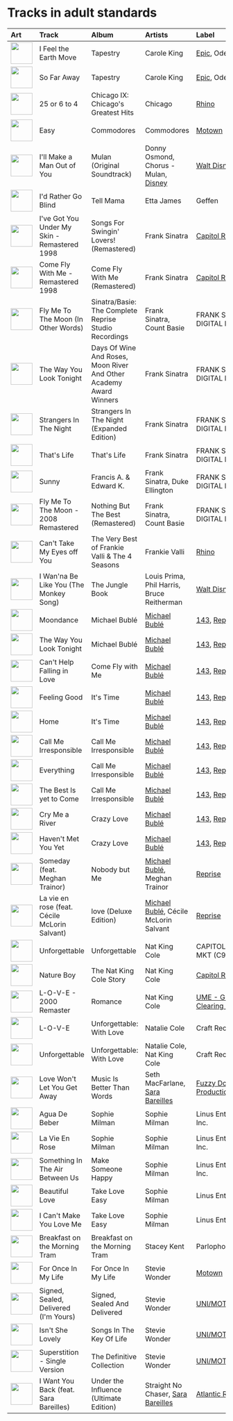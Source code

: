 # Tracks in adult standards

| Art                                                                                              | Track                                         | Album                                                              | Artists                                                              | Label                                                                   | 💚   | 🔗                                                          |
|:-------------------------------------------------------------------------------------------------|:----------------------------------------------|:-------------------------------------------------------------------|:---------------------------------------------------------------------|:------------------------------------------------------------------------|:----|:-----------------------------------------------------------|
| <img src="https://i.scdn.co/image/ab67616d0000b27323350feac07f56d8b96f33d5" alt="" width="50" /> | I Feel the Earth Move                         | Tapestry                                                           | Carole King                                                          | [Epic](../labels/epic.md), Ode, [Legacy](../labels/legacy.md)           |     | [🔗](https://open.spotify.com/track/1BWsOxeMx83OrKGCV4gxly) |
| <img src="https://i.scdn.co/image/ab67616d0000b27323350feac07f56d8b96f33d5" alt="" width="50" /> | So Far Away                                   | Tapestry                                                           | Carole King                                                          | [Epic](../labels/epic.md), Ode, [Legacy](../labels/legacy.md)           |     | [🔗](https://open.spotify.com/track/4HHge4zAyIw3pkrtFzmwCl) |
| <img src="https://i.scdn.co/image/ab67616d0000b2730ac413b28547dbc45412a3ce" alt="" width="50" /> | 25 or 6 to 4                                  | Chicago IX: Chicago's Greatest Hits                                | Chicago                                                              | [Rhino](../labels/rhino.md)                                             | 💚   | [🔗](https://open.spotify.com/track/65eRcjlStTnk8opG5eIQ8Z) |
| <img src="https://i.scdn.co/image/ab67616d0000b27340eea368f4fb5f5ee6dcd9a8" alt="" width="50" /> | Easy                                          | Commodores                                                         | Commodores                                                           | [Motown](../labels/motown.md)                                           | 💚   | [🔗](https://open.spotify.com/track/1JQ6Xm1JrvHfvAqhl5pwaA) |
| <img src="https://i.scdn.co/image/ab67616d0000b27388781d268ea3b5a35518eecc" alt="" width="50" /> | I'll Make a Man Out of You                    | Mulan (Original Soundtrack)                                        | Donny Osmond, Chorus - Mulan, [Disney](../artists/disney.md)         | [Walt Disney Records](../labels/walt_disney_records.md)                 |     | [🔗](https://open.spotify.com/track/28UMEtwyUUy5u0UWOVHwiI) |
| <img src="https://i.scdn.co/image/ab67616d0000b2737649604d1b27be1c78c466e9" alt="" width="50" /> | I'd Rather Go Blind                           | Tell Mama                                                          | Etta James                                                           | Geffen                                                                  | 💚   | [🔗](https://open.spotify.com/track/1kPBT8S2wJFNAyBMnGVZgL) |
| <img src="https://i.scdn.co/image/ab67616d0000b273b9ea1c69fe9efbdc2df85a95" alt="" width="50" /> | I've Got You Under My Skin - Remastered 1998  | Songs For Swingin' Lovers! (Remastered)                            | Frank Sinatra                                                        | [Capitol Records](../labels/capitol_records.md)                         |     | [🔗](https://open.spotify.com/track/3aEJMh1cXKEjgh52claxQp) |
| <img src="https://i.scdn.co/image/ab67616d0000b273068a5559744d17bd5e871740" alt="" width="50" /> | Come Fly With Me - Remastered 1998            | Come Fly With Me (Remastered)                                      | Frank Sinatra                                                        | [Capitol Records](../labels/capitol_records.md)                         |     | [🔗](https://open.spotify.com/track/4hHbeIIKO5Y5uLyIEbY9Gn) |
| <img src="https://i.scdn.co/image/ab67616d0000b273cb81eb3c1238c60f2bbfd3b5" alt="" width="50" /> | Fly Me To The Moon (In Other Words)           | Sinatra/Basie: The Complete Reprise Studio Recordings              | Frank Sinatra, Count Basie                                           | FRANK SINATRA DIGITAL REPRISE                                           | 💚   | [🔗](https://open.spotify.com/track/5b7OgznPJJr1vHNYGyvxau) |
| <img src="https://i.scdn.co/image/ab67616d0000b273ff0dae802acb38075786b58c" alt="" width="50" /> | The Way You Look Tonight                      | Days Of Wine And Roses, Moon River And Other Academy Award Winners | Frank Sinatra                                                        | FRANK SINATRA DIGITAL REPRISE                                           | 💚   | [🔗](https://open.spotify.com/track/0elmUoU7eMPwZX1Mw1MnQo) |
| <img src="https://i.scdn.co/image/ab67616d0000b27350bb7ca1fe7e98df87ce41d9" alt="" width="50" /> | Strangers In The Night                        | Strangers In The Night (Expanded Edition)                          | Frank Sinatra                                                        | FRANK SINATRA DIGITAL REPRISE                                           |     | [🔗](https://open.spotify.com/track/74VR3AkGPhbYXnxcOYa16x) |
| <img src="https://i.scdn.co/image/ab67616d0000b2735c21d73934bb9760a2f791a2" alt="" width="50" /> | That's Life                                   | That's Life                                                        | Frank Sinatra                                                        | FRANK SINATRA DIGITAL REPRISE                                           |     | [🔗](https://open.spotify.com/track/4FmCUATNIarCQh72JYdvnm) |
| <img src="https://i.scdn.co/image/ab67616d0000b2730c981ab72e00803faf1bbcae" alt="" width="50" /> | Sunny                                         | Francis A. & Edward K.                                             | Frank Sinatra, Duke Ellington                                        | FRANK SINATRA DIGITAL REPRISE                                           |     | [🔗](https://open.spotify.com/track/6F3nsVon7E81tvTr2TsUrN) |
| <img src="https://i.scdn.co/image/ab67616d0000b273b81d66d1416afa139d12767b" alt="" width="50" /> | Fly Me To The Moon - 2008 Remastered          | Nothing But The Best (Remastered)                                  | Frank Sinatra, Count Basie                                           | FRANK SINATRA DIGITAL REPRISE                                           |     | [🔗](https://open.spotify.com/track/7FXj7Qg3YorUxdrzvrcY25) |
| <img src="https://i.scdn.co/image/ab67616d0000b273b96c21e15c091eb98a6c88a4" alt="" width="50" /> | Can't Take My Eyes off You                    | The Very Best of Frankie Valli & The 4 Seasons                     | Frankie Valli                                                        | [Rhino](../labels/rhino.md)                                             | 💚   | [🔗](https://open.spotify.com/track/6ft9PAgNOjmZ2kFVP7LGqb) |
| <img src="https://i.scdn.co/image/ab67616d0000b273d897c1143b832479966b407d" alt="" width="50" /> | I Wan'na Be Like You (The Monkey Song)        | The Jungle Book                                                    | Louis Prima, Phil Harris, Bruce Reitherman                           | [Walt Disney Records](../labels/walt_disney_records.md)                 |     | [🔗](https://open.spotify.com/track/2EeVPGHq2I7fjeDfT6LEYX) |
| <img src="https://i.scdn.co/image/ab67616d0000b273b732a522a686bb304a5d3fdf" alt="" width="50" /> | Moondance                                     | Michael Bublé                                                      | [Michael Bublé](../artists/michael_bubl_.md)                         | [143](../labels/143.md), [Reprise](../labels/reprise.md)                | 💚   | [🔗](https://open.spotify.com/track/25Yzff59UGjz7wNWmjM39h) |
| <img src="https://i.scdn.co/image/ab67616d0000b273b732a522a686bb304a5d3fdf" alt="" width="50" /> | The Way You Look Tonight                      | Michael Bublé                                                      | [Michael Bublé](../artists/michael_bubl_.md)                         | [143](../labels/143.md), [Reprise](../labels/reprise.md)                |     | [🔗](https://open.spotify.com/track/4YGlRLe6TeBRiXFByBqldf) |
| <img src="https://i.scdn.co/image/ab67616d0000b27311ee8f400df1c708db8fa471" alt="" width="50" /> | Can't Help Falling in Love                    | Come Fly with Me                                                   | [Michael Bublé](../artists/michael_bubl_.md)                         | [143](../labels/143.md), [Reprise](../labels/reprise.md)                |     | [🔗](https://open.spotify.com/track/7igk58Vs9uM2B0aaTUwv6F) |
| <img src="https://i.scdn.co/image/ab67616d0000b273030f9cd9be82fcec657f545b" alt="" width="50" /> | Feeling Good                                  | It's Time                                                          | [Michael Bublé](../artists/michael_bubl_.md)                         | [143](../labels/143.md), [Reprise](../labels/reprise.md)                | 💚   | [🔗](https://open.spotify.com/track/72PwtNhRrZXNnYeRg5xQ46) |
| <img src="https://i.scdn.co/image/ab67616d0000b273030f9cd9be82fcec657f545b" alt="" width="50" /> | Home                                          | It's Time                                                          | [Michael Bublé](../artists/michael_bubl_.md)                         | [143](../labels/143.md), [Reprise](../labels/reprise.md)                | 💚   | [🔗](https://open.spotify.com/track/3ISaSNZCxIzTGwQuBq6Xrr) |
| <img src="https://i.scdn.co/image/ab67616d0000b2732ceedc8c879a1f6784fbeef5" alt="" width="50" /> | Call Me Irresponsible                         | Call Me Irresponsible                                              | [Michael Bublé](../artists/michael_bubl_.md)                         | [143](../labels/143.md), [Reprise](../labels/reprise.md)                |     | [🔗](https://open.spotify.com/track/25RxZw46RfYpVWMIrIeZDS) |
| <img src="https://i.scdn.co/image/ab67616d0000b2732ceedc8c879a1f6784fbeef5" alt="" width="50" /> | Everything                                    | Call Me Irresponsible                                              | [Michael Bublé](../artists/michael_bubl_.md)                         | [143](../labels/143.md), [Reprise](../labels/reprise.md)                | 💚   | [🔗](https://open.spotify.com/track/4T6HLdP6OcAtqC6tGnQelG) |
| <img src="https://i.scdn.co/image/ab67616d0000b2732ceedc8c879a1f6784fbeef5" alt="" width="50" /> | The Best Is yet to Come                       | Call Me Irresponsible                                              | [Michael Bublé](../artists/michael_bubl_.md)                         | [143](../labels/143.md), [Reprise](../labels/reprise.md)                |     | [🔗](https://open.spotify.com/track/56t3m0lqE6zU1EfgFOPqst) |
| <img src="https://i.scdn.co/image/ab67616d0000b273f0cc194252888c6658c706ab" alt="" width="50" /> | Cry Me a River                                | Crazy Love                                                         | [Michael Bublé](../artists/michael_bubl_.md)                         | [143](../labels/143.md), [Reprise](../labels/reprise.md)                |     | [🔗](https://open.spotify.com/track/5i04Jy87RLxoZszJqY3QAN) |
| <img src="https://i.scdn.co/image/ab67616d0000b273f0cc194252888c6658c706ab" alt="" width="50" /> | Haven't Met You Yet                           | Crazy Love                                                         | [Michael Bublé](../artists/michael_bubl_.md)                         | [143](../labels/143.md), [Reprise](../labels/reprise.md)                | 💚   | [🔗](https://open.spotify.com/track/4fIWvT19w9PR0VVBuPYpWA) |
| <img src="https://i.scdn.co/image/ab67616d0000b273b59886e766636d1ae10fe7b3" alt="" width="50" /> | Someday (feat. Meghan Trainor)                | Nobody but Me                                                      | [Michael Bublé](../artists/michael_bubl_.md), Meghan Trainor         | [Reprise](../labels/reprise.md)                                         |     | [🔗](https://open.spotify.com/track/0nsF6B4avArxVgAwgMg4ag) |
| <img src="https://i.scdn.co/image/ab67616d0000b2735f3f20826d44c30a017fd68e" alt="" width="50" /> | La vie en rose (feat. Cécile McLorin Salvant) | love (Deluxe Edition)                                              | [Michael Bublé](../artists/michael_bubl_.md), Cécile McLorin Salvant | [Reprise](../labels/reprise.md)                                         |     | [🔗](https://open.spotify.com/track/1QELw50Dl95LusF6uOkDqk) |
| <img src="https://i.scdn.co/image/ab67616d0000b273fdd261528e3590ac36bb85f0" alt="" width="50" /> | Unforgettable                                 | Unforgettable                                                      | Nat King Cole                                                        | CAPITOL CATALOG MKT (C92)                                               |     | [🔗](https://open.spotify.com/track/648TTtYB0bH0P8Hfy0FmkL) |
| <img src="https://i.scdn.co/image/ab67616d0000b273deac5adf07affb5fec422701" alt="" width="50" /> | Nature Boy                                    | The Nat King Cole Story                                            | Nat King Cole                                                        | [Capitol Records](../labels/capitol_records.md)                         | 💚   | [🔗](https://open.spotify.com/track/2WMyu5IYgxEuCd6xgFgJrl) |
| <img src="https://i.scdn.co/image/ab67616d0000b2733f03db3f454ff7b2c3b4fe62" alt="" width="50" /> | L-O-V-E - 2000 Remaster                       | Romance                                                            | Nat King Cole                                                        | [UME - Global Clearing House](../labels/ume___global_clearing_house.md) |     | [🔗](https://open.spotify.com/track/6OHPdG4tYiHRPUHwf68nRU) |
| <img src="https://i.scdn.co/image/ab67616d0000b273dfb2b41e8669c38536b7c3b6" alt="" width="50" /> | L-O-V-E                                       | Unforgettable: With Love                                           | Natalie Cole                                                         | Craft Recordings                                                        |     | [🔗](https://open.spotify.com/track/637xWjdmJY7CAQJsnsT7Fs) |
| <img src="https://i.scdn.co/image/ab67616d0000b273dfb2b41e8669c38536b7c3b6" alt="" width="50" /> | Unforgettable                                 | Unforgettable: With Love                                           | Natalie Cole, Nat King Cole                                          | Craft Recordings                                                        |     | [🔗](https://open.spotify.com/track/2MVQbDuhVs2muWFURtIdNb) |
| <img src="https://i.scdn.co/image/ab67616d0000b273913c7a28b9dbce0ec35a7045" alt="" width="50" /> | Love Won't Let You Get Away                   | Music Is Better Than Words                                         | Seth MacFarlane, [Sara Bareilles](../artists/sara_bareilles.md)      | [Fuzzy Door Productions/Universal](../labels/universal_music_llc.md)    | 💚   | [🔗](https://open.spotify.com/track/5xNdKpcKqES50j78ac9woY) |
| <img src="https://i.scdn.co/image/ab67616d0000b273d2d2df3486c5c45d238b2e25" alt="" width="50" /> | Agua De Beber                                 | Sophie Milman                                                      | Sophie Milman                                                        | Linus Entertainment Inc.                                                |     | [🔗](https://open.spotify.com/track/4ic2XfSYoMch7DrdNf2T3N) |
| <img src="https://i.scdn.co/image/ab67616d0000b273d2d2df3486c5c45d238b2e25" alt="" width="50" /> | La Vie En Rose                                | Sophie Milman                                                      | Sophie Milman                                                        | Linus Entertainment Inc.                                                |     | [🔗](https://open.spotify.com/track/12kmgivtb8dyhxnko2doFt) |
| <img src="https://i.scdn.co/image/ab67616d0000b273b2ef9d24ed47c5d44d22adb8" alt="" width="50" /> | Something In The Air Between Us               | Make Someone Happy                                                 | Sophie Milman                                                        | Linus Entertainment Inc.                                                |     | [🔗](https://open.spotify.com/track/6GBqHQAW0Z16wsQQzN65i4) |
| <img src="https://i.scdn.co/image/ab67616d0000b273d404febd467623a6f893b177" alt="" width="50" /> | Beautiful Love                                | Take Love Easy                                                     | Sophie Milman                                                        | Linus Entertainment                                                     |     | [🔗](https://open.spotify.com/track/2wIHqsfA7ozyjbU4EoHOv3) |
| <img src="https://i.scdn.co/image/ab67616d0000b273d404febd467623a6f893b177" alt="" width="50" /> | I Can't Make You Love Me                      | Take Love Easy                                                     | Sophie Milman                                                        | Linus Entertainment                                                     |     | [🔗](https://open.spotify.com/track/4G5kuEKnYw2PFdLdYcZFWz) |
| <img src="https://i.scdn.co/image/ab67616d0000b27372fb9383a4e394271146d94c" alt="" width="50" /> | Breakfast on the Morning Tram                 | Breakfast on the Morning Tram                                      | Stacey Kent                                                          | Parlophone (France)                                                     | 💚   | [🔗](https://open.spotify.com/track/0mcs5XA4bwgCVYLUxvJ9sg) |
| <img src="https://i.scdn.co/image/ab67616d0000b273cab4dfee401a04dacfa11784" alt="" width="50" /> | For Once In My Life                           | For Once In My Life                                                | Stevie Wonder                                                        | [Motown](../labels/motown.md)                                           |     | [🔗](https://open.spotify.com/track/4kP69y3GKHi9tXckfgp4bK) |
| <img src="https://i.scdn.co/image/ab67616d0000b273c5e9e847ca9c0982b4c91d4b" alt="" width="50" /> | Signed, Sealed, Delivered (I'm Yours)         | Signed, Sealed And Delivered                                       | Stevie Wonder                                                        | [UNI/MOTOWN](../labels/motown.md)                                       | 💚   | [🔗](https://open.spotify.com/track/2eF8pWbiivYsYRpbntYsnc) |
| <img src="https://i.scdn.co/image/ab67616d0000b2732fee61bfec596bb6f5447c50" alt="" width="50" /> | Isn't She Lovely                              | Songs In The Key Of Life                                           | Stevie Wonder                                                        | [UNI/MOTOWN](../labels/motown.md)                                       |     | [🔗](https://open.spotify.com/track/6RANU8AS5ICU5PEHh8BYtH) |
| <img src="https://i.scdn.co/image/ab67616d0000b2739e447b59bd3e2cbefaa31d91" alt="" width="50" /> | Superstition - Single Version                 | The Definitive Collection                                          | Stevie Wonder                                                        | [UNI/MOTOWN](../labels/motown.md)                                       | 💚   | [🔗](https://open.spotify.com/track/1h2xVEoJORqrg71HocgqXd) |
| <img src="https://i.scdn.co/image/ab67616d0000b2735aee27e178932423c0b7b941" alt="" width="50" /> | I Want You Back (feat. Sara Bareilles)        | Under the Influence (Ultimate Edition)                             | Straight No Chaser, [Sara Bareilles](../artists/sara_bareilles.md)   | [Atlantic Records](../labels/atlantic_records.md)                       | 💚   | [🔗](https://open.spotify.com/track/5teF3el9gP5j2cf7Dvkbm0) |
